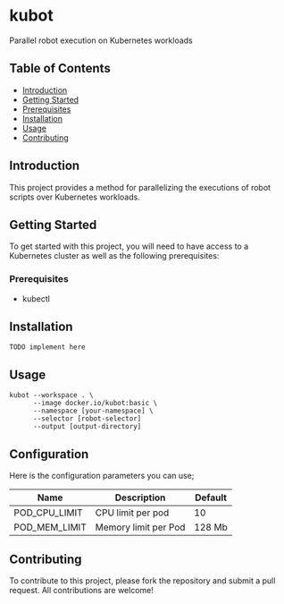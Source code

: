 # kubot

Parallel robot execution on Kubernetes workloads

## Table of Contents

- [Introduction](#introduction)
- [Getting Started](#getting-started)
- [Prerequisites](#prerequisites)
- [Installation](#installation)
- [Usage](#usage)
- [Contributing](#contributing)

## Introduction

This project provides a method for parallelizing the executions of robot scripts over Kubernetes workloads.

## Getting Started

To get started with this project, you will need to have access to a Kubernetes cluster as well as the following
prerequisites:

### Prerequisites

- kubectl

## Installation

```
TODO implement here
```

## Usage

```
kubot --workspace . \
      --image docker.io/kubot:basic \
      --namespace [your-namespace] \
      --selector [robot-selector]
      --output [output-directory]
```

## Configuration

Here is the configuration parameters you can use;

| Name          | Description          | Default |
|---------------|----------------------|---------|
| POD_CPU_LIMIT | CPU limit per pod    | 10      | 
| POD_MEM_LIMIT | Memory limit per Pod | 128 Mb  |

## Contributing

To contribute to this project, please fork the repository and submit a pull request. All contributions are welcome!

